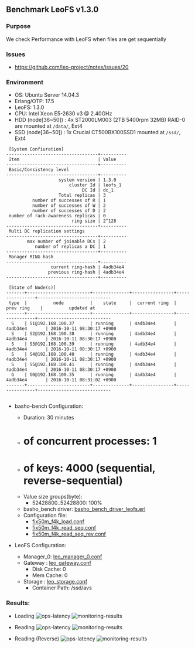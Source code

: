 ## Benchmark LeoFS v1.3.0

### Purpose
We check Performance with LeoFS when files are get sequentially

### Issues
* https://github.com/leo-project/notes/issues/20

### Environment

* OS: Ubuntu Server 14.04.3
* Erlang/OTP: 17.5
* LeoFS: 1.3.0
* CPU: Intel Xeon E5-2630 v3 @ 2.40GHz
* HDD (node[36~50]) : 4x ST2000LM003 (2TB 5400rpm 32MB) RAID-0 are mounted at `/data/`, Ext4
* SSD (node[36~50]) : 1x Crucial CT500BX100SSD1 mounted at `/ssd/`, Ext4

```
 [System Confiuration]
-----------------------------------+----------
 Item                              | Value
-----------------------------------+----------
 Basic/Consistency level
-----------------------------------+----------
                    system version | 1.3.0
                        cluster Id | leofs_1
                             DC Id | dc_1
                    Total replicas | 3
          number of successes of R | 1
          number of successes of W | 2
          number of successes of D | 2
 number of rack-awareness replicas | 0
                         ring size | 2^128
-----------------------------------+----------
 Multi DC replication settings
-----------------------------------+----------
        max number of joinable DCs | 2
           number of replicas a DC | 1
-----------------------------------+----------
 Manager RING hash
-----------------------------------+----------
                 current ring-hash | 4adb34e4
                previous ring-hash | 4adb34e4
-----------------------------------+----------

 [State of Node(s)]
-------+------------------------+--------------+----------------+----------------+----------------------------
 type  |          node          |    state     |  current ring  |   prev ring    |          updated at
-------+------------------------+--------------+----------------+----------------+----------------------------
  S    | S1@192.168.100.37      | running      | 4adb34e4       | 4adb34e4       | 2016-10-11 08:30:17 +0900
  S    | S2@192.168.100.38      | running      | 4adb34e4       | 4adb34e4       | 2016-10-11 08:30:17 +0900
  S    | S3@192.168.100.39      | running      | 4adb34e4       | 4adb34e4       | 2016-10-11 08:30:17 +0900
  S    | S4@192.168.100.40      | running      | 4adb34e4       | 4adb34e4       | 2016-10-11 08:30:17 +0900
  S    | S5@192.168.100.41      | running      | 4adb34e4       | 4adb34e4       | 2016-10-11 08:30:17 +0900
  G    | G0@192.168.100.35      | running      | 4adb34e4       | 4adb34e4       | 2016-10-11 08:31:02 +0900
-------+------------------------+--------------+----------------+----------------+----------------------------


```

* basho-bench Configuration:
    * Duration: 30 minutes
    * # of concurrent processes: 1
    * # of keys: 4000 (sequential, reverse-sequential)
    * Value size groups(byte):
        * 52428800..52428800: 100%
    * basho_bench driver: [basho_bench_driver_leofs.erl](https://github.com/leo-project/basho_bench/blob/master/src/basho_bench_driver_leofs.erl)
    * Configuration file: 
        * [fix50m_f4k_load.conf](load/fix50m_f4k_load.conf)
        * [fix50m_f4k_read_seq.conf](read_seq/fix50m_f4k_read_seq.conf)
        * [fix50m_f4k_read_seq_rev.conf](read_seq/fix50m_f4k_read_seq_rev.conf)

* LeoFS Configuration:
    * Manager_0: [leo_manager_0.conf](conf/G0/leo_manager.conf)
    * Gateway  : [leo_gateway.conf](conf/G0/leo_gateway.conf)
        * Disk Cache: 0
        * Mem Cache:  0
    * Storage  : [leo_storage.conf](conf/S0/leo_storage.conf)
        * Container Path: /ssd/avs

### Results:
* Loading
    ![ops-latency](load/summary.png)
    ![monitoring-results](grafana_load.png)

* Reading
    ![ops-latency](read_seq/summary.png)
    ![monitoring-results](grafana_read_seq.png)

* Reading (Reverse)
    ![ops-latency](read_seq_rev/summary.png)
    ![monitoring-results](grafana_read_seq_rev.png)
